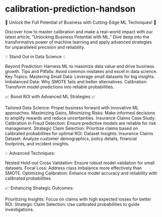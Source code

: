 # calibration-prediction-handson

🚀 Unlock the Full Potential of Business with Cutting-Edge ML Techniques! 🚀

Discover how to master calibration and make a real-world impact with our latest article, “Unlocking Business Potential with ML.” Dive deep into the transformative power of machine learning and apply advanced strategies for unparalleled precision and reliability.

💡 Stand Out in Data Science 💡

Beyond Prediction: Harness ML to maximize data value and drive business growth.
Tips and Pitfalls: Avoid common mistakes and excel in data science.
Key Topics:
Mastering Small Data: Leverage small datasets for big insights.
Imbalanced Data: Why SMOTE fails and better alternatives.
Calibration: Transform model predictions into reliable probabilities.

📈 Boost ROI with Advanced ML Strategies 📈

Tailored Data Science: Propel business forward with innovative ML approaches.
Maximizing Gains, Minimizing Risks: Make informed decisions to amplify rewards and reduce uncertainties.
Insurance Claims Case Study:
Calibration in Fraud Detection: Ensure predictive models are reliable for risk management.
Strategic Claim Selection: Prioritize claims based on calibrated probabilities for optimal ROI.
Dataset Insights:
Insurance Claims Dataset: Analyze customer demographics, policy details, financial footprints, and incident insights.

💡 Advanced Techniques:

Nested Hold-out Cross Validation: Ensure robust model validation for small datasets.
Focal Loss: Address class imbalance more effectively than SMOTE.
Optimizing Calibration: Enhance model accuracy and reliability with calibrated probabilities.

📈 Enhancing Strategic Outcomes:

Prioritizing Insights: Focus on claims with high expected losses for better ROI.
Strategic Claim Selection: Use calibrated probabilities to guide investigations.
